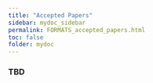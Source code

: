 ```yaml
---
title: "Accepted Papers"
sidebar: mydoc_sidebar
permalink: FORMATS_accepted_papers.html
toc: false 
folder: mydoc
---
```

### TBD
